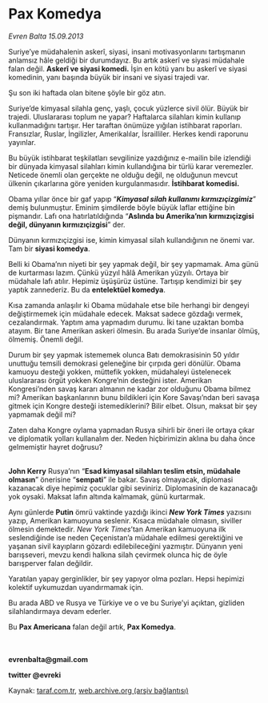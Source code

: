 # Pax Komedya

*Evren Balta 15.09.2013*

<div class="yazi"><p>Suriye’ye müdahalenin askerî, siyasi, insani motivasyonlarını tartışmanın anlamsız hâle geldiği bir durumdayız. Bu artık askerî ve siyasi müdahale falan değil. <b>Askerî ve siyasi komedi.</b> İşin en kötü yanı bu askerî ve siyasi komedinin, yanı başında büyük bir insani ve siyasi trajedi var. </p>
<p>Şu son iki haftada olan bitene şöyle bir göz atın. </p>
<p>Suriye’de kimyasal silahla genç, yaşlı, çocuk yüzlerce sivil ölür. Büyük bir trajedi. Uluslararası toplum ne yapar? Haftalarca silahları kimin kullanıp kullanmadığını tartışır. Her taraftan önümüze yığılan istihbarat raporları. Fransızlar, Ruslar, İngilizler, Amerikalılar, İsrailliler. Herkes kendi raporunu yayınlar. </p>
<p>Bu büyük istihbarat teşkilatları sevgilinize yazdığınız e-mailin bile izlendiği bir dünyada kimyasal silahları kimin kullandığına bir türlü karar veremezler. Neticede önemli olan gerçekte ne olduğu değil, ne olduğunun mevcut ülkenin çıkarlarına göre yeniden kurgulanmasıdır. <b>İstihbarat komedisi.</b> </p>
<p>Obama yıllar önce bir gaf yapıp “<b><i>Kimyasal silah kullanımı kırmızıçizgimiz</i></b>” demiş bulunmuştur. Eminim şimdilerde böyle büyük laflar ettiğine bin pişmandır. Lafı ona hatırlatıldığında “<b>Aslında bu Amerika’nın kırmızıçizgisi değil, dünyanın kırmızıçizgisi</b>” der. </p>
<p>Dünyanın kırmızıçizgisi ise, kimin kimyasal silah kullandığının ne önemi var. Tam bir <b>siyasi komedya</b>. </p>
<p>Belli ki Obama’nın niyeti bir şey yapmak değil, bir şey yapmamak. Ama günü de kurtarması lazım. Çünkü yüzyıl hâlâ Amerikan yüzyılı. Ortaya bir müdahale lafı atılır. Hepimiz üşüşürüz üstüne. Tartışıp kendimizi bir şey yaptık zannederiz. Bu da <b>entelektüel komedya</b>. </p>
<p>Kısa zamanda anlaşılır ki Obama müdahale etse bile herhangi bir dengeyi değiştirmemek için müdahale edecek. Maksat sadece gözdağı vermek, cezalandırmak. Yaptım ama yapmadım durumu. İki tane uzaktan bomba atayım. Bir tane Amerikan askeri ölmesin. Bu arada Suriye’de insanlar ölmüş, ölmemiş. Önemli değil. </p>
<p>Durum bir şey yapmak istememek olunca Batı demokrasisinin 50 yıldır unuttuğu temsili demokrasi geleneğine bir çırpıda geri dönülür. Obama kamuoyu desteği yokken, müttefik yokken, müdahaleyi üstelenecek uluslararası örgüt yokken Kongre’nin desteğini ister. Amerikan Kongresi’nden savaş kararı almanın ne kadar zor olduğunu Obama bilmez mi? Amerikan başkanlarının bunu bildikleri için Kore Savaşı’ndan beri savaşa gitmek için Kongre desteği istemediklerini? Bilir elbet. Olsun, maksat bir şey yapmamak değil mi?</p>
<p>Zaten daha Kongre oylama yapmadan Rusya sihirli bir öneri ile ortaya çıkar ve diplomatik yolları kullanalım der. Neden hiçbirimizin aklına bu daha önce gelmemiştir hayret doğrusu? </p>
<p><b><br/>John Kerry</b> Rusya’nın “<b>Esad kimyasal silahları teslim etsin, müdahale olmasın</b>” önerisine “<b>sempati</b>” ile bakar. Savaş olmayacak, diplomasi kazanacak diye hepimiz çocuklar gibi seviniriz. Diplomasinin de kazanacağı yok oysaki. Maksat lafın altında kalmamak, günü kurtarmak. </p>
<p>Aynı günlerde <b>Putin</b> ömrü vaktinde yazdığı ikinci <b><i>New York Times</i></b> yazısını yazıp, Amerikan kamuoyuna seslenir. Kısaca müdahale olmasın, siviller ölmesin demektedir. <i>New York Times</i>’tan Amerikan kamuoyuna ilk seslendiğinde ise neden Çeçenistan’a müdahale edilmesi gerektiğini ve yaşanan sivil kayıpların gözardı edilebileceğini yazmıştır. Dünyanın yeni barışseveri, mevzu kendi halkına silah çevirmek olunca hiç de öyle barışperver falan değildir. </p>
<p>Yaratılan yapay gerginlikler, bir şey yapıyor olma pozları. Hepsi hepimizi kolektif uykumuzdan uyandırmamak için. </p>
<p>Bu arada ABD ve Rusya ve Türkiye ve o ve bu Suriye’yi açıktan, gizliden silahlandırmaya devam ederler. </p>
<p>Bu <b>Pax Americana</b> falan değil artık, <b>Pax Komedya</b>.</p>
<p><b><br/><br/>evrenbalta@gmail.com </b></p>
<p><b>twitter @evreki</b></p>
</div>

Kaynak: [taraf.com.tr](http://www.taraf.com.tr:80/evren-balta/makale-pax-komedya.htm), [web.archive.org (arşiv bağlantısı)](http://web.archive.org/web/20130916185404/http://www.taraf.com.tr:80/evren-balta/makale-pax-komedya.htm)
